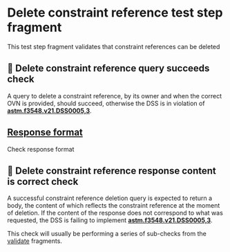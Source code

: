 # Delete constraint reference test step fragment

This test step fragment validates that constraint references can be deleted

## 🛑 Delete constraint reference query succeeds check

A query to delete a constraint reference, by its owner and when the correct OVN is provided, should succeed, otherwise the DSS is in violation of **[astm.f3548.v21.DSS0005,3](../../../../../../../requirements/astm/f3548/v21.md)**.

## [Response format](./delete_format.md)

Check response format

## 🛑 Delete constraint reference response content is correct check

A successful constraint reference deletion query is expected to return a body, the content of which reflects the constraint reference at the moment of deletion.
If the content of the response does not correspond to what was requested, the DSS is failing to implement **[astm.f3548.v21.DSS0005,3](../../../../../../../requirements/astm/f3548/v21.md)**.

This check will usually be performing a series of sub-checks from the [validate](../validate) fragments.
